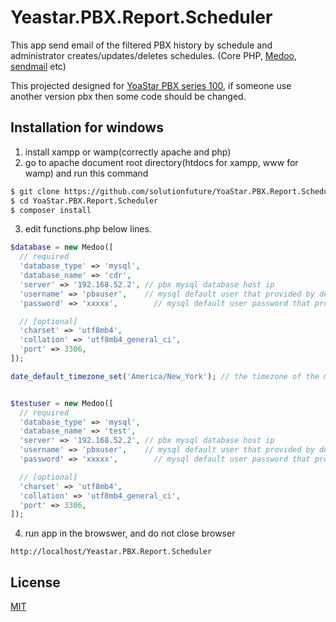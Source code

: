 # Yeastar.PBX.Report.Scheduler
This app send email of the filtered PBX history by schedule and administrator creates/updates/deletes schedules. (Core PHP, [Medoo](https://medoo.in), [sendmail](https://sendmail.org) etc)

This projected designed for [YoaStar PBX series 100](https://www.yeastar.com/s100-voip-pbx), if someone use another version pbx then some code should be changed. 

## Installation for windows

1. install xampp or wamp(correctly apache and php)
2. go to apache document root directory(htdocs for xampp, www for wamp) and run this command
  ``` bash
  $ git clone https://github.com/solutionfuture/YoaStar.PBX.Report.Scheduler.git
  $ cd YoaStar.PBX.Report.Scheduler
  $ composer install
  ``` 
3. edit functions.php below lines.
 ``` PHP
 $database = new Medoo([
   // required
   'database_type' => 'mysql',
   'database_name' => 'cdr',
   'server' => '192.168.52.2', // pbx mysql database host ip
   'username' => 'pbxuser',    // mysql default user that provided by default
   'password' => 'xxxxx',        // mysql default user password that provided by default

   // [optional]
   'charset' => 'utf8mb4',
   'collation' => 'utf8mb4_general_ci',
   'port' => 3306,
 ]);
 
 date_default_timezone_set('America/New_York'); // the timezone of the machine, which installed xampp/wamp
 
 
 $testuser = new Medoo([
   // required
   'database_type' => 'mysql',
   'database_name' => 'test',
   'server' => '192.168.52.2', // pbx mysql database host ip
   'username' => 'pbxuser',    // mysql default user that provided by default
   'password' => 'xxxxx',        // mysql default user password that provided by default

   // [optional]
   'charset' => 'utf8mb4',
   'collation' => 'utf8mb4_general_ci',
   'port' => 3306,
 ]);
 ```
 
 4. run app in the browswer, and do not close browser
   ``` url
   http://localhost/Yeastar.PBX.Report.Scheduler
   ```
   
## License
[MIT](https://choosealicense.com/licenses/mit/)
